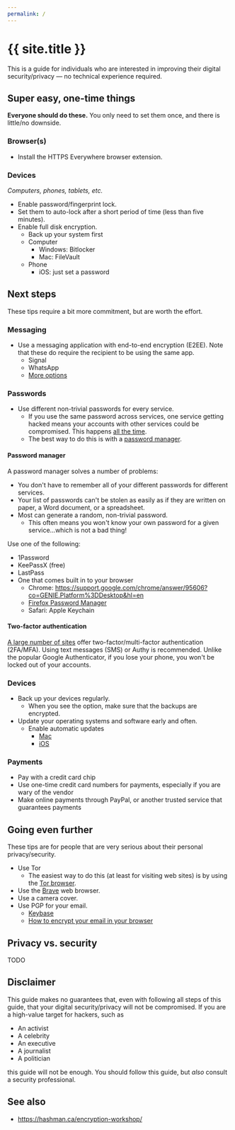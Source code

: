 ```yaml
---
permalink: /
---
```


# {{ site.title }}

This is a guide for individuals who are interested in improving their digital security/privacy — no technical experience required.

## Super easy, one-time things

**Everyone should do these.** You only need to set them once, and there is little/no downside.

### Browser(s)

- Install the HTTPS Everywhere browser extension.

### Devices

_Computers, phones, tablets, etc._

- Enable password/fingerprint lock.
- Set them to auto-lock after a short period of time (less than five minutes).
- Enable full disk encryption.
  - Back up your system first
  - Computer
    - Windows: Bitlocker
    - Mac: FileVault
  - Phone
    - iOS: just set a password

## Next steps

These tips require a bit more commitment, but are worth the effort.

### Messaging

- Use a messaging application with end-to-end encryption (E2EE). Note that these do require the recipient to be using the same app.
  - Signal
  - WhatsApp
  - [More options](http://www.techtimes.com/articles/169154/20160709/9-messaging-apps-with-end-to-end-encryption-facebook-messenger-whatsapp-imessage-and-more.htm)

### Passwords

- Use different non-trivial passwords for every service.
  - If you use the same password across services, one service getting hacked means your accounts with other services could be compromised. This happens [all the time](https://www.nytimes.com/interactive/2015/07/29/technology/personaltech/what-parts-of-your-information-have-been-exposed-to-hackers-quiz.html?_r=0).
  - The best way to do this is with a [password manager](#password-manager).

#### Password manager

A password manager solves a number of problems:

* You don't have to remember all of your different passwords for different services.
* Your list of passwords can't be stolen as easily as if they are written on paper, a Word document, or a spreadsheet.
* Most can generate a random, non-trivial password.
  * This often means you won't know your own password for a given service...which is not a bad thing!

Use one of the following:

- 1Password
- KeePassX (free)
- LastPass
- One that comes built in to your browser
  - Chrome: https://support.google.com/chrome/answer/95606?co=GENIE.Platform%3DDesktop&hl=en
  - [Firefox Password Manager](https://support.mozilla.org/en-US/kb/password-manager-remember-delete-change-and-import)
  - Safari: Apple Keychain

#### Two-factor authentication

[A large number of sites](https://twofactorauth.org/) offer two-factor/multi-factor authentication (2FA/MFA). Using text messages (SMS) or Authy is recommended. Unlike the popular Google Authenticator, if you lose your phone, you won't be locked out of your accounts.

### Devices

- Back up your devices regularly.
  - When you see the option, make sure that the backups are encrypted.
- Update your operating systems and software early and often.
  - Enable automatic updates
    - [Mac](https://support.apple.com/kb/PH25371?locale=en_US)
    - [iOS](http://www.howtogeek.com/232426/how-to-enable-or-disable-automatic-updates-for-ios-apps/)

### Payments

- Pay with a credit card chip
- Use one-time credit card numbers for payments, especially if you are wary of the vendor
- Make online payments through PayPal, or another trusted service that guarantees payments

## Going even further

These tips are for people that are very serious about their personal privacy/security.

- Use Tor
  - The easiest way to do this (at least for visiting web sites) is by using the [Tor browser](https://www.torproject.org/projects/torbrowser.html.en).
- Use the [Brave](https://brave.com/) web browser.
- Use a camera cover.
- Use PGP for your email.
  - [Keybase](https://keybase.io/)
  - [How to encrypt your email in your browser](https://code.tutsplus.com/articles/its-time-to-encrypt-your-email-using-the-browser--cms-23358)

## Privacy vs. security

TODO

## Disclaimer

This guide makes no guarantees that, even with following all steps of this guide, that your digital security/privacy will not be compromised. If you are a high-value target for hackers, such as

* An activist
* A celebrity
* An executive
* A journalist
* A politician

this guide will not be enough. You should follow this guide, but _also_ consult a security professional.

## See also

* https://hashman.ca/encryption-workshop/
